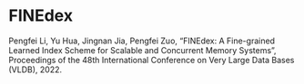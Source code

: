 # FINEdex
Pengfei Li, Yu Hua, Jingnan Jia, Pengfei Zuo, “FINEdex: A Fine-grained Learned Index Scheme for Scalable and Concurrent Memory Systems”, Proceedings of the 48th International Conference on Very Large Data Bases (VLDB), 2022.
